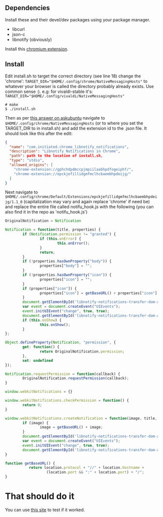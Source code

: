 

Dependencies
------------

Install these and their devel/dev packages using your package manager.

- libcurl
- json-c
- libnotify (obviously)

Install this [chromium extension](https://chrome.google.com/webstore/detail/libnotify-notifications-i/epckjefillidgmfmclhcbaembhpdeijg).

Install
-------

Edit install.sh to target the correct directory (see line 18)
change the 'chrome': `TARGET_DIR="$HOME/.config/chrome/NativeMessagingHosts"`
to whatever your browser is called the directory probably already exists. Use common sense :).
e.g: for vivaldi-stable it's: `TARGET_DIR="$HOME/.config/vivaldi/NativeMessagingHosts"`

```shell
# make
$ ./install.sh
```

Then as per [this answer on askubuntu](https://askubuntu.com/questions/465727/activate-chrome-native-notifications) navigate to `$HOME/.config/chrome/NativeMessagingHosts` (or to where you set the TARGET_DIR to in install.sh) and add the extension id to the .json file. It should look like this after the edit:

```json
{
  "name": "com.initiated.chrome_libnotify_notifications",
  "description": "Libnotify Notifications in Chrome",
  "path": path to the location of install.sh,
  "type": "stdio",
  "allowed_origins": [
    "chrome-extension://gphchdpdmccpjmpiilaabhpdfogeiphf/",
    "chrome-extension://epckjefillidgmfmclhcbaembhpdeijg/"
  ]
}
```

Next navigate to `$HOME/.config/chrome/Default/Extensions/epckjefillidgmfmclhcbaembhpdeijg/1.1_0` (capitalization may vary and again replace 'chrome' if need be) and replace the entire file called notifu_hook.js with the following (you can also find it in the repo as 'notifu_hook.js')

```js
OriginalNotification = Notification

Notification = function(title, properties) {
        if (Notification.permission != "granted") {
                if (this.onError) {
                        this.onError();
                }
                return;
        }
        if (!properties.hasOwnProperty("body")) {
                properties["body"] = "";
        }
        if (!properties.hasOwnProperty("icon")) {
                properties["icon"] = "";
        }
        if (properties["icon"]) {
                properties["icon"] = getBaseURL() + properties["icon"];
        }
        document.getElementById('libnotify-notifications-transfer-dom-area').innerText = JSON.stringify({title:title, body:properties["body"], iconUrl:properties["icon"]});
        var event = document.createEvent("UIEvents");
        event.initUIEvent("change", true, true);
        document.getElementById('libnotify-notifications-transfer-dom-area').dispatchEvent(event);
        if (this.onShow) {
                this.onShow();
        }
};

Object.defineProperty(Notification, "permission", {
        get: function() {
                return OriginalNotification.permission;
        },
        set: undefined
});

Notification.requestPermission = function(callback) {
        OriginalNotification.requestPermission(callback);
}

window.webkitNotifications = {}

window.webkitNotifications.checkPermission = function() {
        return 0;
}

window.webkitNotifications.createNotification = function(image, title, body) {
        if (image) {
                image = getBaseURL() + image;
        }
        document.getElementById('libnotify-notifications-transfer-dom-area').innerText = JSON.stringify({title:title, body:body, iconUrl:image});
        var event = document.createEvent("UIEvents");
        event.initUIEvent("change", true, true);
        document.getElementById('libnotify-notifications-transfer-dom-area').dispatchEvent(event);
}

function getBaseURL() {
           return location.protocol + "//" + location.hostname + 
                   (location.port && ":" + location.port) + "/";
}
```


# That should do it

You can use [this site](https://www.bennish.net/web-notifications.html) to test if it worked.



